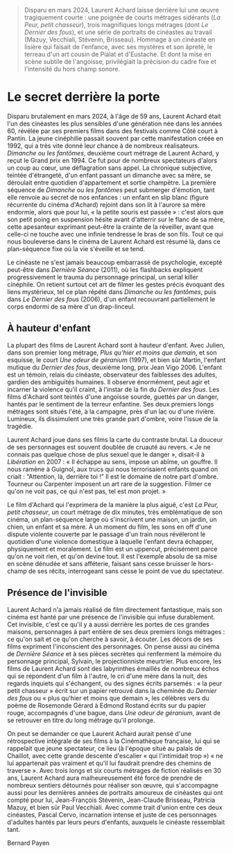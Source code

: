 > Disparu en mars 2024, Laurent Achard laisse derrière lui une œuvre tragiquement courte : une poignée de courts métrages sidérants (_La Peur, petit chasseur_), trois magnifiques longs métrages (dont _Le Dernier des fous_), et une série de portraits de cinéastes au travail (Mazuy, Vecchiali, Stévenin, Brisseau). Hommage à un cinéaste en lisière qui faisait de l'enfance, avec ses mystères et son âpreté, le terreau d'un art cousin de Pialat et d'Eustache. Et dont la mise en scène subtile de l'angoisse, privilégiait la précision du cadre fixe et l'intensité du hors champ sonore.

# Le secret derrière la porte

Disparu brutalement en mars 2024, à l'âge de 59 ans, Laurent Achard était l'un des cinéastes les plus sensibles d'une génération née dans les années 60, révélée par ses premiers films dans des festivals comme Côté court à Pantin. La jeune cinéphilie passait souvent par cette manifestation créée en 1992, qui a très vite donné leur chance à de nombreux réalisateurs. _Dimanche ou les fantômes_, deuxième court métrage de Laurent Achard, y reçut le Grand prix en 1994. Ce fut pour de nombreux spectateurs d'alors un coup au cœur, une déflagration sans appel. La chronique subjective, teintée d'étrangeté, d'un enfant passant un dimanche avec sa mère, se déroulait entre quotidien d'appartement et sortie champêtre. La première séquence de _Dimanche ou les fantômes_ peut submerger d'émotion, tant elle renvoie au secret de nos enfances : un enfant en slip blanc (figure récurrente du cinéma d'Achard) rejoint dans son lit à l'aurore sa mère endormie, alors que pour lui, « la petite souris est passée » : c'est alors que son petit poing en suspension hésite avant d'atterrir sur le flanc de sa mère, cette apesanteur exprimant peut-être la crainte de la réveiller, avant que celle-ci ne touche avec une infinie tendresse le bras de son fils. Tout ce qui nous bouleverse dans le cinéma de Laurent Achard est résumé là, dans ce plan-séquence fixe où la vie s'éveille et se tend.

Le cinéaste ne s'est jamais beaucoup embarrassé de psychologie, excepté peut-être dans _Dernière Séance_ (2011), où les flashbacks expliquent progressivement le trauma du personnage principal, un serial killer cinéphile. On retient surtout cet art de filmer les gestes précis évoquant des liens mystérieux, tel ce plan répété dans _Dimanche ou les fantômes_, puis dans _Le Dernier des fous_ (2006), d'un enfant recouvrant partiellement le corps endormi de sa mère d'un drap-linceul.

## À hauteur d'enfant

La plupart des films de Laurent Achard sont à hauteur d'enfant. Avec Julien, dans son premier long métrage, _Plus qu'hier et moins que demain_, et son esquisse, le court _Une odeur de géranium_ (1997), et bien sûr Martin, l'enfant mutique du _Dernier des fous_, deuxième long, prix Jean Vigo 2006. L'enfant est un témoin, relais du cinéaste, observateur des faiblesses des adultes, gardien des ambiguïtés humaines. Il observe énormément, peut agir et incarner la violence qu'il craint, à l'instar de la fin du _Dernier des fous_. Les films d'Achard sont teintés d'une angoisse sourde, guettés par un danger, hantés par le sentiment de la terreur enfantine. Ses deux premiers longs métrages sont situés l'été, à la campagne, près d'un lac ou d'une rivière. Lumineux, ils dissimulent une très grande part d'ombre, voire l'issue de la tragédie.

Laurent Achard joue dans ses films la carte du contraste brutal. La douceur de ses personnages est souvent doublée de cruauté au revers. « Je ne connais pas quelque chose de plus sexuel que le danger », disait-il à _Libération_ en 2007 : « Il échappe au sens, impose un abîme, un gouffre. Il nous ramène à Guignol, aux trucs qui nous terrorisaient enfants quand on criait : “Attention, là, derrière toi !” Il est le domaine de notre part d'ombre. Tourneur ou Carpenter imposent un art rare de la suggestion. Filmer ce qu'on ne voit pas, ce qui n'est pas, tel est mon projet. »

Le film d'Achard qui l'exprimera de la manière la plus aiguë, c'est _La Peur, petit chasseur_, un court métrage de dix minutes, très emblématique de son cinéma, un plan-séquence large où s'inscrivent une maison, un jardin, un chien, un enfant et sa mère. À un moment du film, les sons en off d'une dispute violente couverte par le passage d'un train nous révéleront le quotidien d'une violence domestique à laquelle l'enfant devra échapper, physiquement et moralement. Le film est un uppercut, précisément parce qu'on ne voit rien, et qu'on devine tout. Il est l'exemple absolu de sa mise en scène dénudée et sans afféterie, faisant sans cesse bruisser le hors-champ de ses récits, interrogeant sans cesse le point de vue du spectateur.

## Présence de l'invisible

Laurent Achard n'a jamais réalisé de film directement fantastique, mais son cinéma est hanté par une présence de l'invisible qui infuse durablement. Cet invisible, c'est ce qu'il y a aussi derrière les portes de ces grandes maisons, personnages à part entière de ses deux premiers longs métrages : ce qu'on sait et ce qu'on cherche à savoir, à écouter. Les décors de ses films expriment l'inconscient des personnages. On pense aussi au cinéma de _Dernière Séance_ et à ses pièces secrètes qui renferment la mémoire du personnage principal, Sylvain, le projectionniste meurtrier. Plus encore, les films de Laurent Achard sont des labyrinthes émaillés de nombreux échos qui se répondent d'un film à l'autre, le cri d'une mère dans la nuit, des regards inquiets qui s'échangent, ou des signes écrits parsemés : « la peur petit chasseur » écrit sur un papier retrouvé dans la cheminée du _Dernier des fous_ ou « plus qu'hier et moins que demain », les célèbres vers du poème de Rosemonde Gérard à Edmond Rostand écrits sur du papier rouge, accompagnés d'une bague, dans _Une odeur de géranium_, avant de se retrouver en titre du long métrage qu'il prolonge.

On peut se demander ce que Laurent Achard aurait pensé d'une rétrospective intégrale de ses films à la Cinémathèque française, lui qui se rappelait que jeune spectateur, ce lieu (à l'époque situé au palais de Chaillot, avec cette grande descente d'escalier « qui l'intimidait trop ») « ne lui appartenait pas vraiment et qu'il lui faudrait prendre des chemins de traverse ». Avec trois longs et six courts métrages de fiction réalisés en 30 ans, Laurent Achard aura malheureusement été forcé de prendre de nombreux sentiers détournés pour réaliser son œuvre, qui s'accompagne aussi pour les dernières années de portraits amoureux de cinéastes qui ont compté pour lui, Jean-François Stévenin, Jean-Claude Brisseau, Patricia Mazuy, et bien sûr Paul Vecchiali. Avec comme trait d'union entre ces deux cinéastes, Pascal Cervo, incarnation intense et juste de ces personnages d'adultes hantés par leurs peurs d'enfants, auxquels le cinéaste ressemblait tant.

<div class="author">Bernard Payen</div>
